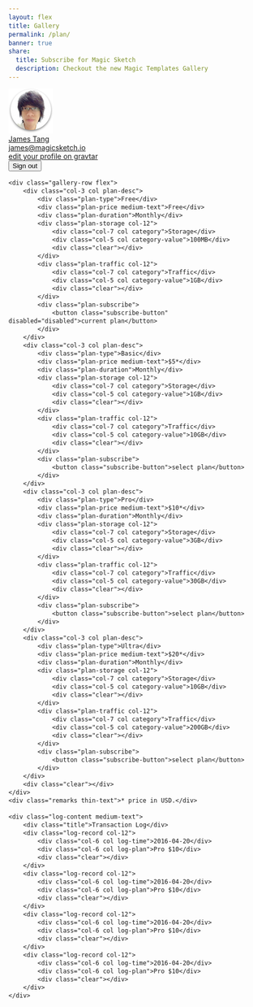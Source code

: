 ```yaml
---
layout: flex
title: Gallery
permalink: /plan/
banner: true
share:
  title: Subscribe for Magic Sketch
  description: Checkout the new Magic Templates Gallery
---
```


<link rel="stylesheet" type="text/css" href="/css/gallery.css" media="screen" />

<script>
	var inapp = false;
	$( document ).ready(function() {

		function getParameterByName(name, url) {
		    if (!url) url = window.location.href;
		    name = name.replace(/[\[\]]/g, "\\$&");
		    var regex = new RegExp("[?&]" + name + "(=([^&#]*)|&|#|$)"),
		        results = regex.exec(url);
		    if (!results) return null;
		    if (!results[2]) return '';
		    return decodeURIComponent(results[2].replace(/\+/g, " "));
		}

		function logout(){
			var param = {
				email: Cookies.get('userEmail'),
			};

			// Perform Login
			$.ajax({
				url: '{{ site.apigateway[jekyll.environment].url }}/logout',
				data: param,
				headers: {
					'X-Access-Token': Cookies.get('t'),
					'X-Refresh-Token': Cookies.get('rt'),
				},
				method: 'DELETE',
				complete: function(json){
				},
				success: function(json){
					console.log(json);
					Cookies.remove('t');
					Cookies.remove('rt');
					Cookies.remove('userEmail');

					window.location = '/';
				},
				error: function(json){
					console.log(json);
				}
			});
		}

		function setupProfile(user){
			var basicHandler = StripeCheckout.configure({
			    key: '{{ site.stripe[jekyll.environment].key }}',
			    image: '/images/profile.png',
			    locale: 'auto',
			    token: function(token) {
			      // You can access the token ID with `token.id`.
			      // Get the token ID to your server-side code for use.

					// Perform subscribe
					$.ajax({
						url: '{{ site.apigateway[jekyll.environment].url }}/subscribe/MG01',
						data: token,
						method: 'POST',
						complete: function(json){
						},
						success: function(json){
							console.log(json);
						},
						error: function(json){
							console.log(json);
						}
					});
			    },
			    email: user.email

			  });

			var premiumHandler = StripeCheckout.configure({
			    key: '{{ site.stripe[jekyll.environment].key }}',
			    image: '/images/profile.png',
			    locale: 'auto',
			    token: function(token) {
			      // You can access the token ID with `token.id`.
			      // Get the token ID to your server-side code for use.

					// Perform subscribe
					$.ajax({
						url: '{{ site.apigateway[jekyll.environment].url }}/subscribe/MG02',
						data: token,
						method: 'POST',
						complete: function(json){
						},
						success: function(json){
							console.log(json);
						},
						error: function(json){
							console.log(json);
						}
					});
			    },
			    email: user.email

			  });

			var proHandler = StripeCheckout.configure({
			    key: '{{ site.stripe[jekyll.environment].key }}',
			    image: '/images/profile.png',
			    locale: 'auto',
			    token: function(token) {
			      // You can access the token ID with `token.id`.
			      // Get the token ID to your server-side code for use.

					// Perform subscribe
					$.ajax({
						url: '{{ site.apigateway[jekyll.environment].url }}/subscribe/MG03',
						data: token,
						method: 'POST',
						complete: function(json){
						},
						success: function(json){
							console.log(json);
						},
						error: function(json){
							console.log(json);
						}
					});
			    },
			    email: user.email

			  });

		  $('#customButton').removeAttr('disabled');
		  $('#customButton').on('click', function(e) {
		    // Open Checkout with further options:
		    basicHandler.open({
		      name: 'Basic plan',
		      description: '5GB cloud storage',
		      amount: 999,
		    });
		    e.preventDefault();
		  });

		  $('#customButton2').removeAttr('disabled');
		  $('#customButton2').on('click', function(e) {
		    // Open Checkout with further options:
		    premiumHandler.open({
		      name: 'Premium plan',
		      description: '10GB cloud storage + access to premium content',
		      amount: 2999,
		    });
		    e.preventDefault();
		  });

		  $('#customButton3').removeAttr('disabled');
		  $('#customButton3').on('click', function(e) {
		    // Open Checkout with further options:
		    proHandler.open({
		      name: 'Pro Plan',
		      description: '50GB cloud storage + access to premium content',
		      amount: 5999,
		    });
		    e.preventDefault();
		  });

		  $('#accountInfo').html('Logged in as: '+ user.email);
		}

		if(getParameterByName('inapp') != null){
			$('.flex-center.mb2').hide();
			$('.site-header').hide();
			$('.site-footer').hide();

			inapp = true;
		}

		$('#logoutButton').click(function(e){
			logout();

			$(this).attr('disabled', 'disabled');
		});

		$.ajax({
			url: '{{ site.apigateway[jekyll.environment].url }}/user',
			data: {
				email: Cookies.get('userEmail')
			},
			headers: {
				'X-Access-Token': Cookies.get('t'),
				'X-Refresh-Token': Cookies.get('rt'),
			},
			method: 'GET',
			complete: function(json){
			},
			success: function(json){
				console.log(json);

				if(json.email === undefined){
					window.location = '/login';
				}else{
					setupProfile(json);
				}
			},
			error: function(json){
				console.log(json);
			}
		});

	  });

</script>

<!-- <script src="https://checkout.stripe.com/checkout.js"></script> -->

<!-- <button id="customButton" disabled="disabled">Subscribe magic sketch personal cloud (5GB)</button>
<button id="customButton2" disabled="disabled">Subscribe magic sketch premium plan (10GB + download premium content)</button>
<button id="customButton3" disabled="disabled">Subscribe magic sketch pro plan (50GB + download premium content)</button>

<button id="logoutButton">logout</button>

<div id="accountInfo"></div>
 -->
<div class="profile-content">
	<div class="profile-row flex">
		<div class="col-8 col info-content">
			<div class="profile-pic-info col"><img src="/images/profile.png" /></div>
			<div class="user-info col">
				<div class="user-info-content thin-text">
					<a href="/profile">James Tang</a>
					<div class="plan-info"><a href="/profile">james@magicsketch.io</a></div>
				</div>
			</div>
		</div>
		<div class="col-2 col info-content">
			<div class="info-content-wrap thin-text">
				<a href="">edit your profile on gravtar</a>
			</div>
		</div>
		<div class="col-2 col info-content signout-field">
			<div class="info-content-wrap medium-text">
				<button id="logoutButton" class="signout-link">Sign out</button>
			</div>
		</div>
		<div class="clear"></div>
	</div>

	<div class="gallery-row flex">
		<div class="col-3 col plan-desc">
			<div class="plan-type">Free</div>
			<div class="plan-price medium-text">Free</div>
			<div class="plan-duration">Monthly</div>
			<div class="plan-storage col-12">
				<div class="col-7 col category">Storage</div>
				<div class="col-5 col category-value">100MB</div>
				<div class="clear"></div>
			</div>
			<div class="plan-traffic col-12">
				<div class="col-7 col category">Traffic</div>
				<div class="col-5 col category-value">1GB</div>
				<div class="clear"></div>
			</div>
			<div class="plan-subscribe">
				<button class="subscribe-button" disabled="disabled">current plan</button>
			</div>
		</div>
		<div class="col-3 col plan-desc">
			<div class="plan-type">Basic</div>
			<div class="plan-price medium-text">$5*</div>
			<div class="plan-duration">Monthly</div>
			<div class="plan-storage col-12">
				<div class="col-7 col category">Storage</div>
				<div class="col-5 col category-value">1GB</div>
				<div class="clear"></div>
			</div>
			<div class="plan-traffic col-12">
				<div class="col-7 col category">Traffic</div>
				<div class="col-5 col category-value">10GB</div>
				<div class="clear"></div>
			</div>
			<div class="plan-subscribe">
				<button class="subscribe-button">select plan</button>
			</div>
		</div>
		<div class="col-3 col plan-desc">
			<div class="plan-type">Pro</div>
			<div class="plan-price medium-text">$10*</div>
			<div class="plan-duration">Monthly</div>
			<div class="plan-storage col-12">
				<div class="col-7 col category">Storage</div>
				<div class="col-5 col category-value">3GB</div>
				<div class="clear"></div>
			</div>
			<div class="plan-traffic col-12">
				<div class="col-7 col category">Traffic</div>
				<div class="col-5 col category-value">30GB</div>
				<div class="clear"></div>
			</div>
			<div class="plan-subscribe">
				<button class="subscribe-button">select plan</button>
			</div>
		</div>
		<div class="col-3 col plan-desc">
			<div class="plan-type">Ultra</div>
			<div class="plan-price medium-text">$20*</div>
			<div class="plan-duration">Monthly</div>
			<div class="plan-storage col-12">
				<div class="col-7 col category">Storage</div>
				<div class="col-5 col category-value">10GB</div>
				<div class="clear"></div>
			</div>
			<div class="plan-traffic col-12">
				<div class="col-7 col category">Traffic</div>
				<div class="col-5 col category-value">200GB</div>
				<div class="clear"></div>
			</div>
			<div class="plan-subscribe">
				<button class="subscribe-button">select plan</button>
			</div>
		</div>
		<div class="clear"></div>
	</div>
	<div class="remarks thin-text">* price in USD.</div>

	<div class="log-content medium-text">
		<div class="title">Transaction Log</div>
		<div class="log-record col-12">
			<div class="col-6 col log-time">2016-04-20</div>
			<div class="col-6 col log-plan">Pro $10</div>
			<div class="clear"></div>
		</div>
		<div class="log-record col-12">
			<div class="col-6 col log-time">2016-04-20</div>
			<div class="col-6 col log-plan">Pro $10</div>
			<div class="clear"></div>
		</div>
		<div class="log-record col-12">
			<div class="col-6 col log-time">2016-04-20</div>
			<div class="col-6 col log-plan">Pro $10</div>
			<div class="clear"></div>
		</div>
		<div class="log-record col-12">
			<div class="col-6 col log-time">2016-04-20</div>
			<div class="col-6 col log-plan">Pro $10</div>
			<div class="clear"></div>
		</div>
	</div>

</div>
